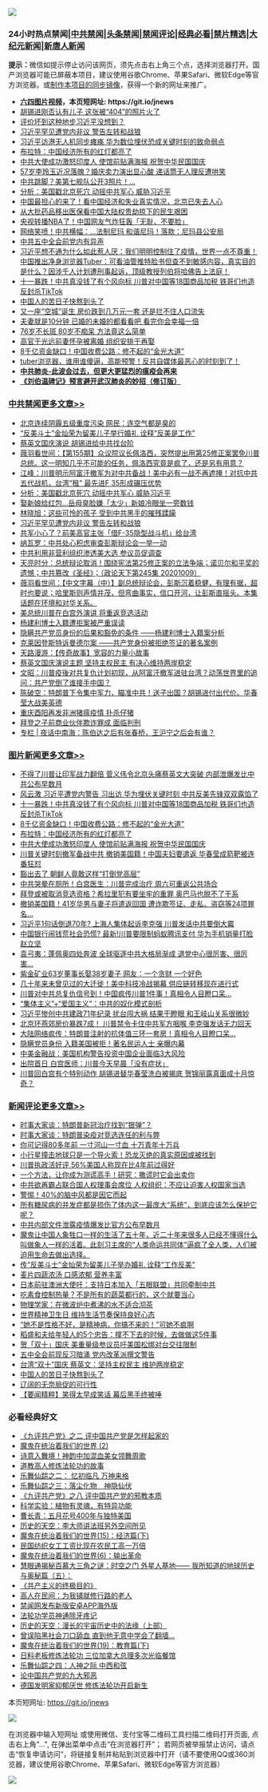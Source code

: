 ![](https://raw.githubusercontent.com/fqnews/bnews/master/64photo/fqnews-qr.jpg)

<div id="tt">
<h3>24小时热点禁闻|<a href="#%E4%B8%AD%E5%85%B1%E7%A6%81%E9%97%BB%E6%9B%B4%E5%A4%9A%E6%96%87%E7%AB%A0">中共禁闻</a>|<a href="#%E5%9B%BE%E7%89%87%E6%96%B0%E9%97%BB%E6%9B%B4%E5%A4%9A%E6%96%87%E7%AB%A0">头条禁闻</a>|<a href="#%E6%96%B0%E9%97%BB%E8%AF%84%E8%AE%BA%E6%9B%B4%E5%A4%9A%E6%96%87%E7%AB%A0">禁闻评论|<a href="#%E5%BF%85%E7%9C%8B%E7%BB%8F%E5%85%B8%E5%A5%BD%E6%96%87">经典必看|<a href="/video.md#%E7%A6%81%E7%89%87%E7%B2%BE%E9%80%89">禁片精选</a>|<a href="https://github.com/fqnews/djy/blob/master/gb/nf1351518.md#1">大纪元新闻</a>|<a href="https://github.com/fqnews/ntdtv/blob/master/gb/prog204.md#1">新唐人新闻</a></h3>
<div><b>提示：</b>微信如提示停止访问该网页，须先点击右上角三个点，选择浏览器打开。国产浏览器可能已屏蔽本项目，建议使用谷歌Chrome、苹果Safari、微软Edge等官方浏览器。或<a href="https://github.com/fqnews/bnews/blob/master/%E5%88%B6%E4%BD%9Cgit%E7%A6%81%E9%97%BB%E9%95%9C%E5%83%8F.md">制作本项目的同步镜像</a>，获得一个新的网址来推广。</div>
<ul>
<li><b><a href="http://d1.bdrive.tk/64.mp4" target="_blank">六四图片视频</a>，本页短网址: https://git.io/jnews</b></li>
<li><a href="/cnnews/20201010/1411135.md">胡锡进刚否认有儿子 这张被“404”的照片火了</a></li>
<li><a href="/worldnews/usa/20201010/1411159.md">评价坏到这种地步习近平没想到？</a></li>
<li><a href="/cbnews/20201010/1411356.md">习近平罕见遭党内非议 警告左转和战狼</a></li>
<li><a href="/cnnews/20201010/1411134.md">习近平访港无人机同步瘫痪 华为数位埋伏恐成关键时刻的致命弱点</a></li>
<li><a href="/topimagenews/20201010/1411327.md">布拉特：中国经济所有的红灯都亮了</a></li>
<li><a href="/topimagenews/20201010/1411300.md">中共大使成功激怒印度人 使馆前贴满海报 祝贺中华民国国庆</a></li>
<li><a href="/yule/20201010/1411104.md">57岁李玲玉近况落魄？婚庆卖力演出显心酸 递话筒无人理反遭哄笑</a></li>
<li><a href="/cnnews/20201010/1411311.md">中共跳脚？美第七舰队公开3照片！…</a></li>
<li><a href="/cbnews/20201010/1411396.md">分析：美国戳北京死穴 动摇中共军心 威胁习近平</a></li>
<li><a href="/taiwannews/20201010/1411298.md">中国最担心的来了！看中国经济和失业真实情况，北京已失去人心</a></li>
<li><a href="/renquan/20201010/1411189.md">从大批药品移出医保看中国大陆权贵劫掠下的民生艰困</a></li>
<li><a href="/cnnews/20201010/1411449.md">央视转播NBA了！中国网友气炸狂轰「无耻、不要脸」</a></li>
<li><a href="/cnnews/20201010/1411399.md">网络笑喷！中共横幅：…法制尼玛 和谐尼玛！落款：尼玛县公安局</a></li>
<li><a href="/worldnews/usa/20201010/1411226.md">中共五中全会前党内有异声</a></li>
<li><a href="/bannedvideo/20201010/1411349.md">习近平想不通为什么如此惹人厌：我们明明控制住了疫情，世界一点不尊重！中国推出净身浏览器Tuber：可看油管推特脸书但查不到敏感内容，真实目的是什么？因涉千人计划遭刑事起诉，顶级教授列伯将哈佛告上法庭！</a></li>
<li><a href="/topimagenews/20201010/1411497.md">十一暴跌！中共真没钱了有个风向标 川普对中国等18国商品加税 铁哥们也造反封杀TikTok</a></li>
<li><a href="/comments/20201010/1411367.md">中国人的苦日子快熬到头了</a></li>
<li><a href="/finance/20201010/1411425.md">又一座“空城”诞生 房价跌到几万元一套 还是拦不住人口流失</a></li>
<li><a href="/lifebaike/20201010/1411246.md">夫妻就是10分钟 已婚的未婚的都看看吧 看完你会幸福一倍</a></li>
<li><a href="/health/20201010/1411438.md">76岁不长斑 80岁不痴呆 方法竟这么简单</a></li>
<li><a href="/cnnews/20201010/1411171.md">高官于光远前妻怀孕被离婚 组织安排于再娶</a></li>
<li><a href="/topimagenews/20201010/1411354.md">8千亿资金缺口！中国收费公路：修不起的“金光大道”</a></li>
<li><a href="/bannedvideo/20201010/1411204.md">tuber浏览器，谁用谁傻逼，高能预警！反共自媒体最恶心的时刻到了！</a></li>
<li><b><a href="/comments/20200211/1275071.md" target="_blank">中共肺炎-此波会过去，但更大更猛烈的瘟疫会再来</a></b></li>
<li><b><a href="/comments/20200207/1272816.md" target="_blank">《刘伯温碑记》预言避开武汉肺炎的妙招（修订版）</a></b></li>
</ul>
</div>

<div class="catlist">
<h3><a href="/cbnews/" target="_blank">中共禁闻</a><span><a href="/cbnews/" target="_blank" rel="nofollow">更多文章>></a></span></h3>
<ul>
<li><a href="/cbnews/20201010/1411498.md" target="_blank">北京连续阴霾五级重度污染 网民：连空气都是臭的</a></li>
<li><a href="/cbnews/20201010/1411463.md" target="_blank">“反美斗士”金灿荣为留美儿子举行婚礼 诠释“反美是工作”</a></li>
<li><a href="/cbnews/20201010/1411455.md" target="_blank">蔡英文国庆演说 胡锡进给中共找台阶</a></li>
<li><a href="/cbnews/20201010/1411454.md" target="_blank">薇羽看世间：【第155期】众议院议长佩洛西，突然提出用第25修正案罢免川普总统。这一明知几乎不可能的任务，佩洛西究竟是疯了，还是另有用意？</a></li>
<li><a href="/cbnews/20201010/1411408.md" target="_blank">江峰：川普明示阿富汗撤军为对中共备战！美中必有一战不再遮掩！对抗中共五代战机，台湾“租” 最先进F 35形成碾压优势</a></li>
<li><a href="/cbnews/20201010/1411396.md" target="_blank">分析：美国戳北京死穴 动摇中共军心 威胁习近平</a></li>
<li><a href="/cbnews/20201010/1411395.md" target="_blank">娶新娘给红包…岳母臭脸嫌「太少」新娘冷眼坐一旁数钱</a></li>
<li><a href="/cbnews/20201010/1411373.md" target="_blank">林晓旭：这些可怜的孩子 受到中共黑手的摧残蹂躏</a></li>
<li><a href="/cbnews/20201010/1411356.md" target="_blank">习近平罕见遭党内非议 警告左转和战狼</a></li>
<li><a href="/cbnews/20201010/1411329.md" target="_blank">共军小心了？前美高官主张「借F-35隐型战斗机」给台湾</a></li>
<li><a href="/cbnews/20201010/1411328.md" target="_blank">纳瓦罗：中共处心积虑审查彭斯辩论会一举一动</a></li>
<li><a href="/cbnews/20201010/1411263.md" target="_blank">中共利用非营利组织渗透美大选 参议员促调查</a></li>
<li><a href="/cbnews/20201010/1411260.md" target="_blank">天亮时分：总统辩论取消！围绕宪法第25修正案的立法争端；诺贝尔和平奖的遗憾；中共篡改《圣经》；（政论天下第245集 20201009）</a></li>
<li><a href="/cbnews/20201010/1411259.md" target="_blank">薇羽看世间：【中文字幕（中）】副总统辩论会，彭斯沉着稳健，有理有据，超时也要说；哈里斯则声情并茂，但弯曲事实，信口开河，让彭斯直摇头。本集话题在环境和对华关系。</a></li>
<li><a href="/cbnews/20201010/1411250.md" target="_blank">美总统川普在白宫外演讲 将重返竞选活动</a></li>
<li><a href="/comments/20201010/1411232.md" target="_blank">杨建利博士入籍遭拒案被严重误读</a></li>
<li><a href="/comments/20201010/1411228.md" target="_blank">隐瞒共产党员身份的后果和豁免的条件 ——杨建利博士入籍案分析</a></li>
<li><a href="/comments/20201010/1411225.md" target="_blank">克莱因登斯特诉曼德尔案 ——共产党身份被拒绝签证的著名案例</a></li>
<li><a href="/cbnews/20201010/1411224.md" target="_blank">天路漫游：【传奇故事】宽容的力量小故事</a></li>
<li><a href="/cbnews/20201010/1411218.md" target="_blank">蔡英文国庆演说主题 坚持主权民主 有决心维持两岸稳定</a></li>
<li><a href="/cbnews/20201010/1411210.md" target="_blank">文昭：川普疫後对共复仇计划初现，从阿富汗撤军进驻台湾？动荡世界里的追问：共产党倒了谁接手中国？</a></li>
<li><a href="/cbnews/20201010/1411167.md" target="_blank">陈破空：特朗普下令集中军力，瞄准中共！送子出国？胡锡进付出代价。华春莹大战美英德</a></li>
<li><a href="/cbnews/20201010/1411152.md" target="_blank">重庆酉阳再发非洲猪瘟疫情 扑杀仔猪</a></li>
<li><a href="/cbnews/20201010/1411146.md" target="_blank">拜登之子前商业伙伴欺诈罪成 面临判刑</a></li>
<li><a href="/cbnews/20201010/1411112.md" target="_blank">专栏 | 夜话中南海：陈伯达之后有张春桥，王沪宁之后会有谁？</a></li>

</ul>
</div>
<div class="catlist">
<h3><a href="/topimagenews/" target="_blank">图片新闻</a><span><a href="/topimagenews/" target="_blank" rel="nofollow">更多文章>></a></span></h3>
<ul>
<li><a href="/topimagenews/20201010/1411589.md" target="_blank">不得了川普让印军战力翻倍 菅义伟令北京头痛蔡英文大突破 内部泄爆发比中共公布早数月</a></li>
<li><a href="/topimagenews/20201010/1411550.md" target="_blank">风云激 习近平遭党内警告 习出访 华为埋伏关键时刻 中共反美先锋双双露馅了</a></li>
<li><a href="/topimagenews/20201010/1411497.md" target="_blank">十一暴跌！中共真没钱了有个风向标 川普对中国等18国商品加税 铁哥们也造反封杀TikTok</a></li>
<li><a href="/topimagenews/20201010/1411354.md" target="_blank">8千亿资金缺口！中国收费公路：修不起的“金光大道”</a></li>
<li><a href="/topimagenews/20201010/1411327.md" target="_blank">布拉特：中国经济所有的红灯都亮了</a></li>
<li><a href="/topimagenews/20201010/1411300.md" target="_blank">中共大使成功激怒印度人 使馆前贴满海报 祝贺中华民国国庆</a></li>
<li><a href="/topimagenews/20201009/1411001.md" target="_blank">川普关键时刻撤军备战中共 撤销美国籍！中国夫妇要遣返 华春莹成箭靶被连番狂怼</a></li>
<li><a href="/topimagenews/20201009/1410987.md" target="_blank">豁出去了 朝鲜人竟敢这样“打倒党高层”</a></li>
<li><a href="/topimagenews/20201009/1410710.md" target="_blank">中共哭晕在厕所！白宫医生：川普完成治疗 周六可重返公共场合</a></li>
<li><a href="/topimagenews/20201009/1410615.md" target="_blank">拜登或被取消竞选资格？希拉里犯有要坐牢的重罪 奥巴马也脱不了干系</a></li>
<li><a href="/topimagenews/20201009/1410614.md" target="_blank">撤销美国籍！41岁华男与妻子将遣返回国 遭诈欺签证、走私、盗窃等24项罪名…</a></li>
<li><a href="/topimagenews/20201008/1410330.md" target="_blank">习近平1句话倒退70年? 上海人集体起诉李克强 川普发话中共要倒大霉</a></li>
<li><a href="/topimagenews/20201008/1410321.md" target="_blank">中国银行闹钱荒社会恐慌? 最新!川普要限制蚂蚁腾讯支付 华为手机销量打脸赵立坚</a></li>
<li><a href="/topimagenews/20201008/1410189.md" target="_blank">袁弓夷：蓬佩奥四处奔波 全球驱逐中共大格局渐成 退党中心很厉害、很厉害&#8230;</a></li>
<li><a href="/topimagenews/20201008/1410146.md" target="_blank">紫金矿业63岁董事长娶38岁妻子 网友：一个贪财 一个好色</a></li>
<li><a href="/topimagenews/20201008/1410145.md" target="_blank">几十年来未曾见过的大迁徙！美中科技冷战揭幕 供应链转移现在进行式</a></li>
<li><a href="/topimagenews/20201008/1409855.md" target="_blank">川普对中共总复仇信号到！中国疯传川普1件事！真相令人目瞪口呆&#8230;</a></li>
<li><a href="/comments/20201007/1409565.md" target="_blank">“集体主义”+“爱国主义”：中共的奴化模式剖析</a></li>
<li><a href="/topimagenews/20201007/1409835.md" target="_blank">习近平惨创中共建政71年纪录 扰台闯大祸 结果干瞪眼 和王岐山关系很微妙</a></li>
<li><a href="/topimagenews/20201007/1409691.md" target="_blank">北京环燕郊房价暴跌7成！ 川普禁令卡住中共军方咽喉 李克强发话无力回天</a></li>
<li><a href="/topimagenews/20201007/1409548.md" target="_blank">大陆网络疯传：特朗普注射的抗体值三环一套房！真相令人目瞪口呆&#8230;</a></li>
<li><a href="/topimagenews/20201007/1409454.md" target="_blank">隐瞒党员身份 入籍美国被拒！著名民运人士 亲曝内幕</a></li>
<li><a href="/topimagenews/20201007/1409333.md" target="_blank">中美金融战：美国机构警告投资中国企业面临3大风险</a></li>
<li><a href="/topimagenews/20201007/1409315.md" target="_blank">出院首日 白宫医师：川普今天早晨「没有症状」</a></li>
<li><a href="/topimagenews/20201007/1409232.md" target="_blank">川普回白宫有个特别动作 胡锡进替华春莹洗白被揭底 贺锦丽露真面成十月惊奇？</a></li>

</ul>
</div>
<div class="catlist">
<h3><a href="/comments/" target="_blank">新闻评论</a><span><a href="/comments/" target="_blank" rel="nofollow">更多文章>></a></span></h3>
<ul>
<li><a href="/comments/20201010/1411555.md" target="_blank">时事大家谈：特朗普新冠治疗找到“银弹”？</a></li>
<li><a href="/comments/20201010/1411554.md" target="_blank">时事大家谈：特朗普染疫对竞选连任的利与弊</a></li>
<li><a href="/comments/20201010/1411525.md" target="_blank">你可记得80多年前 一寸河山一寸血 十万青年十万兵</a></li>
<li><a href="/comments/20201010/1411524.md" target="_blank">小行星撞击地球只是一个导火索！恐龙灭绝的真实原因或被找到</a></li>
<li><a href="/comments/20201010/1411517.md" target="_blank">川普执政活好评 56%美国人称现在比4年前过得好</a></li>
<li><a href="/comments/20201010/1411504.md" target="_blank">一个方法，让你成为测谎高手！研究：撒谎时它会出卖你</a></li>
<li><a href="/comments/20201010/1411503.md" target="_blank">中共欲再霸占联合国人权理事会席位 人权组织：不应让迫害人权国家当选</a></li>
<li><a href="/comments/20201010/1411492.md" target="_blank">警惕！40%的脑中风都是因它而起</a></li>
<li><a href="/comments/20201010/1411491.md" target="_blank">所有糖尿病的并发症都是损伤了体内这一最庞大“系统&quot;，到底应该怎么保护它呢？</a></li>
<li><a href="/comments/20201010/1411474.md" target="_blank">中共内部文件泄露疫情爆发比官方公布早数月</a></li>
<li><a href="/comments/20201010/1411393.md" target="_blank">魔鬼让中国人象牲口一样的生活了五十年，近二十年来很多人已经不懂得什么叫做象人一样的活着。此刻习主席的“人类命运共同体”逼疯了全人类，人们被迫用生命去做出选择。</a></li>
<li><a href="/comments/20201010/1411445.md" target="_blank">传“反美斗士”金灿荣为留美儿子举办婚礼 诠释“工作反美”</a></li>
<li><a href="/comments/20201010/1411444.md" target="_blank">麦片四蔬浓汤 口感浓郁 营养丰富</a></li>
<li><a href="/comments/20201010/1411429.md" target="_blank">日本前驻澳洲大使吁：支持日本加入「五眼联盟」共同牵制中共</a></li>
<li><a href="/comments/20201010/1411415.md" target="_blank">吃素食控制热量？不是所有的蔬菜都行的，这个就要当心</a></li>
<li><a href="/comments/20201010/1411414.md" target="_blank">物理学家：在微波炉中煮沸的水不适合沏茶</a></li>
<li><a href="/comments/20201010/1411413.md" target="_blank">世界精神卫生日 维持生活节奏保持良好心态</a></li>
<li><a href="/comments/20201010/1411412.md" target="_blank">“她不是性格不好，是精神病，你搞不来的！”可她不疯啊</a></li>
<li><a href="/comments/20201010/1411411.md" target="_blank">稻盛和夫给年轻人的5个忠告：撑不下去的时候，去做做这5件事</a></li>
<li><a href="/comments/20201010/1411401.md" target="_blank">贺「双十」国庆 美重量级参议员吁美国松绑对台交往限制</a></li>
<li><a href="/comments/20201010/1411391.md" target="_blank">五中全会前现反习暗涌 党内改革派撰文警告</a></li>
<li><a href="/comments/20201010/1411390.md" target="_blank">台湾“双十”国庆 蔡英文：坚持主权民主 维护两岸稳定</a></li>
<li><a href="/comments/20201010/1411367.md" target="_blank">中国人的苦日子快熬到头了</a></li>
<li><a href="/comments/20201010/1411366.md" target="_blank">辽阔的无奈局促的可行性</a></li>
<li><a href="/comments/20201010/1411357.md" target="_blank">【要闻精粹】笑得太早成笑话 幕后黑手终被唾</a></li>

</ul>
</div>

<div class="catlist">
<h3>必看经典好文</h3>
<ul>
<li><a href="/bookonline/20131116/201055.md" target="_blank">《九评共产党》之二 评中国共产党是怎样起家的</a></li>
<li><a href="/topimagenews/20180520/944940.md" target="_blank">魔鬼在统治着我们的世界 (2)</a></li>
<li><a href="/topimagenews/20170208/656009.md" target="_blank">诗意入舞境！神韵中加混血美女领舞周歌</a></li>
<li><a href="/comments/20200805/1375080.md" target="_blank">道教高人修炼法轮功的故事</a></li>
<li><a href="/tculture/20170711/790081.md" target="_blank">乐舞仙踪之二： 忆初临凡 万神来格</a></li>
<li><a href="/tculture/20190101/1056889.md" target="_blank">乐舞仙踪之三：落尘化物　神隐仙伏</a></li>
<li><a href="/bookonline/20131116/201047.md" target="_blank">《九评共产党》之八 评中国共产党的邪教本质</a></li>
<li><a href="/comments/20200605/783205.md" target="_blank">科学实验：植物有灵魂，有特异功能</a></li>
<li><a href="/comments/20200713/1359796.md" target="_blank">曹长青：五月花号400年与独特美国</a></li>
<li><a href="/tculture/20121025/73064.md" target="_blank">历史的天空：李大师讲法班另外空间所见</a></li>
<li><a href="/topimagenews/20180610/955499.md" target="_blank">魔鬼在统治着我们的世界(15)：经济篇(下)</a></li>
<li><a href="/lifebaike/20200515/1328783.md" target="_blank">民国纺织女工工资比现在农民工高一万倍</a></li>
<li><a href="/topimagenews/20180524/947358.md" target="_blank">魔鬼在统治着我们的世界(6)：输出革命</a></li>
<li><a href="/cbnews/20170907/819423.md" target="_blank">慧眼通揭秘百慕大三角之谜：时空之门 外星人基地—— 我所知道的地球历史与奥秘篇（五）：</a></li>
<li><a href="/bookwiki/20171120/858084.md" target="_blank">《共产主义的终极目的》</a></li>
<li><a href="/tculture/20121023/72121.md" target="_blank">高人在民间：为我铺就修行路的老人</a></li>
<li><a href="/comments/20200627/783266.md" target="_blank">禁闻网发布新版安卓APP海外版</a></li>
<li><a href="/health/20170626/780263.md" target="_blank">法轮功学员神通除牙疼记</a></li>
<li><a href="/tculture/20121025/73065.md" target="_blank">历史的天空：漫长的宇宙历史中的法缘（上部）</a></li>
<li><a href="/topimagenews/20200928/1404412.md" target="_blank">曾误陷黑社会刀口舔血 直到他无意中学会了翻墙&#8230;</a></li>
<li><a href="/comments/20180716/972458.md" target="_blank">魔鬼在统治着我们的世界(19)：教育篇(下)</a></li>
<li><a href="/comments/20200531/1337359.md" target="_blank">日料老板修炼法轮功 三位加拿大总理多次光临餐馆</a></li>
<li><a href="/tculture/20190101/791144.md" target="_blank">乐舞仙踪之四：人神之际 中西和弦</a></li>
<li><a href="/comments/20200717/1361899.md" target="_blank">论中国共产党的九大邪恶</a></li>
<li><a href="/comments/20200722/1364497.md" target="_blank">德国发明家抑郁厌世 修炼法轮功开启新生</a></li>

</ul>
</div>

本页短网址: https://git.io/jnews

![](https://raw.githubusercontent.com/fqnews/bnews/master/64photo/fqnews-qr.jpg)

在浏览器中输入短网址 或使用微信、支付宝等二维码工具扫描二维码打开页面, 点击右上角"...", 在弹出菜单中点击“在浏览器打开”； 若网页被举报禁止访问，请点击“恢复申请访问”，将链接复制并粘贴到浏览器中打开（请不要使用QQ或360浏览器，建议使用谷歌Chrome、苹果Safari、微软Edge等官方浏览器）

![](https://raw.githubusercontent.com/fqnews/bnews/master/64photo/wx.jpg)